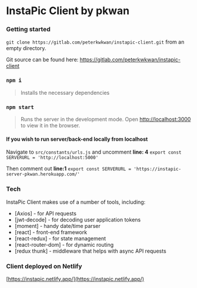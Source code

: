 # InstaPic Client by pkwan

### Getting started

`git clone https://gitlab.com/peterkwkwan/instapic-client.git` from an empty directory.

Git source can be found here: https://gitlab.com/peterkwkwan/instapic-client

### `npm i`
>Installs the necessary dependencies

### `npm start` 
 >Runs the server in the development mode.
Open [http://localhost:3000](http://localhost:3000) to view it in the browser.


#### **If you wish to run server/back-end locally from localhost**
Navigate to `src/constants/urls.js` and uncomment **line: 4**
`export const SERVERURL = 'http://localhost:5000'`

Then comment out **line:1**
`export const SERVERURL = 'https://instapic-server-pkwan.herokuapp.com/'
`
### Tech
InstaPic Client makes use of a number of tools, including:

- [Axios] - for API requests
- [jwt-decode] - for decoding user application tokens
- [moment] - handy date/time parser
- [react] - front-end framework
- [react-redux] - for state management
- [react-router-dom] - for dynamic routing
- [redux thunk] - middleware that helps with async API requests

### Client deployed on Netlify
[https://instapic.netlify.app/](https://instapic.netlify.app/)